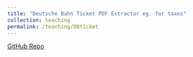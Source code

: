 ```yaml
---
title: "Deutsche Bahn Ticket PDF Extractor eg. for taxes"
collection: teaching
permalink: /teaching/DBticket
---
```

[GitHub Repo](https://github.com/fulaibaowang/DB_OEBB_ticket)